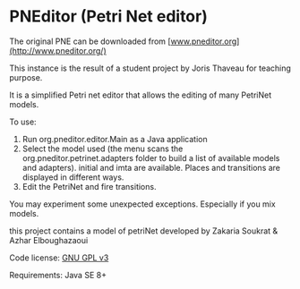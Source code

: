 PNEditor (Petri Net editor)
========

The original PNE can be downloaded from [www.pneditor.org](http://www.pneditor.org/)

This instance is the result of a student project by Joris Thaveau for teaching purpose.

It is a simplified Petri net editor that allows the editing of many PetriNet models.

To use:

1. Run org.pneditor.editor.Main as a Java application
2. Select the model used (the menu scans the org.pneditor.petrinet.adapters folder to build a list of available models and adapters). initial and imta are available. Places and transitions are displayed in different ways.
3. Edit the PetriNet and fire transitions.

You may experiment some unexpected exceptions. Especially if you mix models.

this project contains a model of petriNet developed by Zakaria Soukrat & Azhar Elboughazaoui

Code license: [GNU GPL v3](http://www.gnu.org/licenses/gpl.html)

Requirements: Java SE 8+
